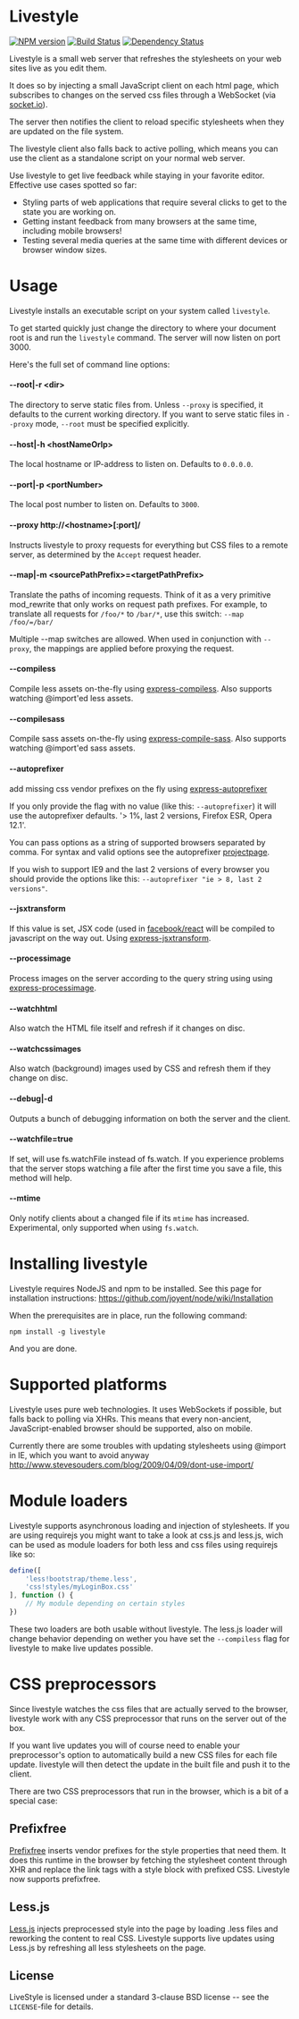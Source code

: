 Livestyle
=========
[![NPM version](https://badge.fury.io/js/livestyle.png)](http://badge.fury.io/js/livestyle)
[![Build Status](https://travis-ci.org/One-com/livestyle.png?branch=master)](https://travis-ci.org/One-com/livestyle)
[![Dependency Status](https://david-dm.org/One-com/livestyle.png)](https://david-dm.org/One-com/livestyle)

Livestyle is a small web server that refreshes the stylesheets on your
web sites live as you edit them.

It does so by injecting a small JavaScript client on each html page,
which subscribes to changes on the served css files through a
WebSocket (via [socket.io](https://github.com/LearnBoost/socket.io)).

The server then notifies the client to reload specific stylesheets
when they are updated on the file system.

The livestyle client also falls back to active polling, which means
you can use the client as a standalone script on your normal web
server.

Use livestyle to get live feedback while staying in your favorite
editor. Effective use cases spotted so far:

* Styling parts of web applications that require several clicks to
  get to the state you are working on.
* Getting instant feedback from many browsers at the same time, including mobile browsers!
* Testing several media queries at the same time with different
  devices or browser window sizes.

Usage
=====
Livestyle installs an executable script on your system called `livestyle`.

To get started quickly just change the directory to where your
document root is and run the `livestyle` command. The server will now
listen on port 3000.

Here's the full set of command line options:

#### --root|-r &lt;dir&gt;

The directory to serve static files from. Unless `--proxy` is
specified, it defaults to the current working directory. If you want
to serve static files in `--proxy` mode, `--root` must be specified
explicitly.

#### --host|-h &lt;hostNameOrIp&gt;

The local hostname or IP-address to listen on. Defaults to `0.0.0.0`.

#### --port|-p &lt;portNumber&gt;

The local post number to listen on. Defaults to `3000`.

#### --proxy http://&lt;hostname&gt;[:port]/

Instructs livestyle to proxy requests for everything but CSS files to
a remote server, as determined by the `Accept` request header.

#### --map|-m &lt;sourcePathPrefix&gt;=&lt;targetPathPrefix&gt;

Translate the paths of incoming requests. Think of it as a very
primitive mod_rewrite that only works on request path prefixes.  For
example, to translate all requests for `/foo/*` to `/bar/*`, use this
switch: `--map /foo/=/bar/`

Multiple --map switches are allowed. When used in conjunction with
`--proxy`, the mappings are applied before proxying the request.

#### --compiless

Compile less assets on-the-fly using <a
href="https://github.com/papandreou/express-compiless">express-compiless</a>. Also
supports watching @import'ed less assets.

#### --compilesass

Compile sass assets on-the-fly using <a
href="https://github.com/unter/express-compile-sass">express-compile-sass</a>. Also
supports watching @import'ed sass assets.

#### --autoprefixer

add missing css vendor prefixes on the fly using
[express-autoprefixer](https://github.com/gustavnikolaj/express-autoprefixer)

If you only provide the flag with no value (like this:
`--autoprefixer`) it will use the autoprefixer defaults.  '> 1%, last
2 versions, Firefox ESR, Opera 12.1'.

You can pass options as a string of supported browsers separated by comma. For syntax
and valid options see the autoprefixer [projectpage](https://github.com/ai/autoprefixer).

If you wish to support IE9 and the last 2 versions of every browser
you should provide the options like this: `--autoprefixer "ie > 8, last 2 versions"`.

#### --jsxtransform

If this value is set, JSX code (used in
[facebook/react](https://github.com/facebook/react) will be compiled
to javascript on the way out. Using
[express-jsxtransform](https://github.com/gustavnikolaj/express-jsxtransform).

#### --processimage

Process images on the server according to the query string using using <a
href="https://github.com/papandreou/express-processimage">express-processimage</a>.

#### --watchhtml

Also watch the HTML file itself and refresh if it changes on disc.

#### --watchcssimages

Also watch (background) images used by CSS and refresh them if they change on disc.

#### --debug|-d

Outputs a bunch of debugging information on both the server and the
client.

#### --watchfile=true

If set, will use fs.watchFile instead of fs.watch.
If you experience problems that the server stops watching a file
after the first time you save a file, this method will help.

#### --mtime

Only notify clients about a changed file if its `mtime` has
increased. Experimental, only supported when using `fs.watch`.

Installing livestyle
====================
Livestyle requires NodeJS and npm to be installed. See this page for
installation instructions:
https://github.com/joyent/node/wiki/Installation

When the prerequisites are in place, run the following command:

    npm install -g livestyle

And you are done.


Supported platforms
===================
Livestyle uses pure web technologies. It uses WebSockets if possible,
but falls back to polling via XHRs. This means that every non-ancient,
JavaScript-enabled browser should be supported, also on mobile.

Currently there are some troubles with updating stylesheets using
@import in IE, which you want to avoid anyway
http://www.stevesouders.com/blog/2009/04/09/dont-use-import/


Module loaders
==============
Livestyle supports asynchronous loading and injection of stylesheets.
If you are using requirejs you might want to take a look at css.js and
less.js, wich can be used as module loaders for both less and css
files using requirejs like so:

``` javascript
define([
    'less!bootstrap/theme.less',
    'css!styles/myLoginBox.css'
], function () {
    // My module depending on certain styles
})
```

These two loaders are both usable without livestyle.
The less.js loader will change behavior depending on wether you have
set the `--compiless` flag for livestyle to make live updates possible.


CSS preprocessors
=================
Since livestyle watches the css files that are actually served to the
browser, livestyle work with any CSS preprocessor that runs on the
server out of the box.

If you want live updates you will of course need to enable your
preprocessor's option to automatically build a new CSS files for each
file update. livestyle will then detect the update in the built file
and push it to the client.

There are two CSS preprocessors that run in the browser, which is a
bit of a special case:

Prefixfree
----------
[Prefixfree](http://leaverou.github.com/prefixfree/) inserts vendor
prefixes for the style properties that need them. It does this runtime
in the browser by fetching the stylesheet content through XHR and
replace the link tags with a style block with prefixed CSS. Livestyle
now supports prefixfree.

Less.js
-------
[Less.js](https://github.com/cloudhead/less.js) injects preprocessed
style into the page by loading .less files and reworking the content
to real CSS. Livestyle supports live updates using Less.js by
refreshing all less stylesheets on the page.

License
-------

LiveStyle is licensed under a standard 3-clause BSD license -- see the
`LICENSE`-file for details.

